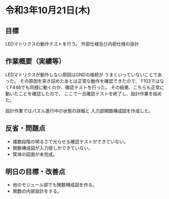# 令和3年10月21日(木)

## 目標
LEDマトリクスの動作テストを行う。
外部仕様及び内部仕様の設計

## 作業概要（実績等）								

LEDマトリクスが動作しない原因はGNDの接続が
うまくいっていないことであった。
その原因を突き詰めたあとは正常な動作を確認できたので、
F103ではなくF446でも同様に動くのか、確認テストを行った。
その結果、こちらも正常に動いたことを確認したので、
ここで一旦確認テストを終了し、設計作業を始めた。

設計作業ではパズル進行中の状態の詳細と
入力部関数構成図を作成した。

			
## 反省・問題点	
* 複数段階の明るさで光らせる確認テストができていない。
* 関数構成図が入力部しかできていない。
* 筐体の図面が未完成。

## 明日の目標・改善点
* 他のモジュール部でも関数構成図を作る。
* 関数の内部設計をする。



